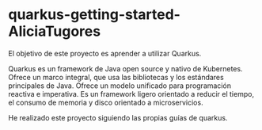 # quarkus-getting-started-AliciaTugores
El objetivo de este proyecto es aprender a utilizar Quarkus.

Quarkus es un framework de Java open source y nativo de Kubernetes. Ofrece un marco integral, que 
usa las bibliotecas y los estándares principales de Java. Ofrece un modelo unificado para programación
reactiva e imperativa. Es un framework ligero orientado a reducir el tiempo, el consumo de memoria y disco orientado a microservicios.

He realizado este proyecto siguiendo las propias guías de quarkus.
